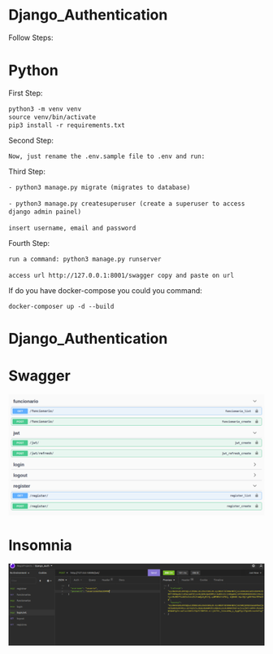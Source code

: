 # Django_Authentication

Follow Steps:

# Python

First Step:
    
    python3 -m venv venv
    source venv/bin/activate
    pip3 install -r requirements.txt
        
Second Step:

    Now, just rename the .env.sample file to .env and run:    

Third Step:

    - python3 manage.py migrate (migrates to database)
    
    - python3 manage.py createsuperuser (create a superuser to access django admin painel)
    
    insert username, email and password
    
Fourth Step:

    run a command: python3 manage.py runserver
    
    access url http://127.0.0.1:8001/swagger copy and paste on url
    


If do you have docker-compose you could you command:

    docker-composer up -d --build


#  Django_Authentication


# Swagger
<img src="/assets/swagger.png" >

# Insomnia
<img src="/assets/insomnia.png" >
